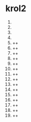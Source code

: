 # krol2
1. 
2. 
3. 
4. 
5. ++
6. ++
7. ++
8. ++
9. ++
10. ++
11. ++
12. ++
13. ++
14. ++
15. ++
16. ++
17. ++
18. ++
19. ++
